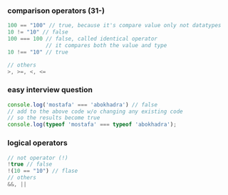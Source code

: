### comparison operators (31-)
```js
100 == "100" // true, because it's compare value only not datatypes
10 != "10" // false
100 === 100 // false, called identical operator 
            // it compares both the value and type 
10 !== "10" // true

// others
>, >=, <, <=
```

### easy interview question
```js
console.log('mostafa' === 'abokhadra') // false
// add to the above code w/o changing any existing code
// so the results become true
console.log(typeof 'mostafa' === typeof 'abokhadra');
```

### logical operators
```js
// not operator (!)
!true // false
!(10 == "10") // flase
// others
&&, ||
```